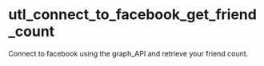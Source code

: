 # utl_connect_to_facebook_get_friend_count
Connect to facebook using the graph_API and retrieve your friend count.
